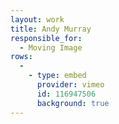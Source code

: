 ```yaml
---
layout: work
title: Andy Murray
responsible_for:
  - Moving Image
rows:
  -
    - type: embed
      provider: vimeo
      id: 116947506
      background: true
---
```

